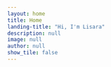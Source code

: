 ```yaml
---
layout: home
title: Home
landing-title: "Hi, I'm Lisara"
description: null
image: null
author: null
show_tile: false
---
```


